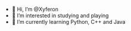 - 👋 Hi, I’m @Xyferon
- 👀 I’m interested in studying and playing
- 🌱 I’m currently learning Python, C++ and Java

<!---
Xyferon/Xyferon is a ✨ special ✨ repository because its `README.md` (this file) appears on your GitHub profile.
You can click the Preview link to take a look at your changes.
--->
